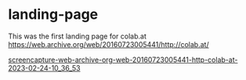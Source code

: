 # landing-page

This was the first landing page for colab.at
https://web.archive.org/web/20160723005441/http://colab.at/

[screencapture-web-archive-org-web-20160723005441-http-colab-at-2023-02-24-10_36_53](https://user-images.githubusercontent.com/4125049/221158451-20223cb1-abc3-48eb-9ffd-f0a84bdcc4a5.png)

